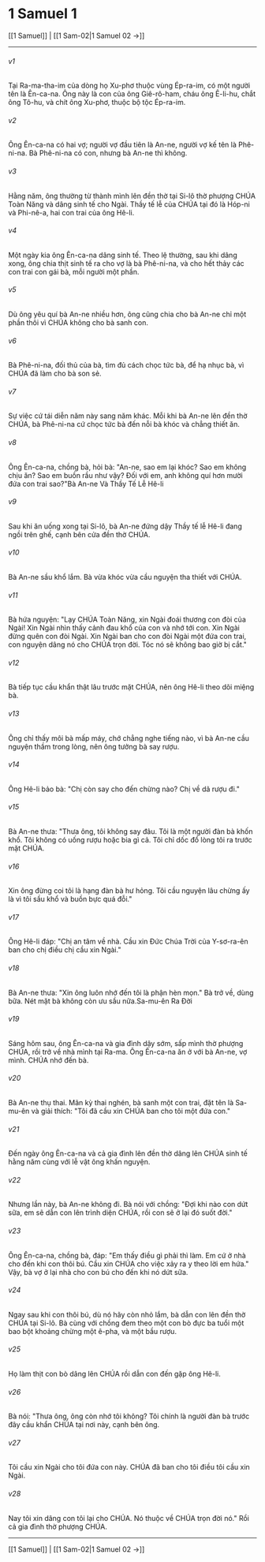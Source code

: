 # 1 Samuel 1

[[1 Samuel]] | [[1 Sam-02|1 Samuel 02 →]]
***



###### v1 
Tại Ra-ma-tha-im của dòng họ Xu-phơ thuộc vùng Ép-ra-im, có một người tên là Ên-ca-na. Ông này là con của ông Giê-rô-ham, cháu ông Ê-li-hu, chắt ông Tô-hu, và chít ông Xu-phơ, thuộc bộ tộc Ép-ra-im. 

###### v2 
Ông Ên-ca-na có hai vợ; người vợ đầu tiên là An-ne, người vợ kế tên là Phê-ni-na. Bà Phê-ni-na có con, nhưng bà An-ne thì không. 

###### v3 
Hằng năm, ông thường từ thành mình lên đền thờ tại Si-lô thờ phượng CHÚA Toàn Năng và dâng sinh tế cho Ngài. Thầy tế lễ của CHÚA tại đó là Hóp-ni và Phi-nê-a, hai con trai của ông Hê-li. 

###### v4 
Một ngày kia ông Ên-ca-na dâng sinh tế. Theo lệ thường, sau khi dâng xong, ông chia thịt sinh tế ra cho vợ là bà Phê-ni-na, và cho hết thảy các con trai con gái bà, mỗi người một phần. 

###### v5 
Dù ông yêu quí bà An-ne nhiều hơn, ông cũng chia cho bà An-ne chỉ một phần thôi vì CHÚA không cho bà sanh con. 

###### v6 
Bà Phê-ni-na, đối thủ của bà, tìm đủ cách chọc tức bà, để hạ nhục bà, vì CHÚA đã làm cho bà son sẻ. 

###### v7 
Sự việc cứ tái diễn năm này sang năm khác. Mỗi khi bà An-ne lên đền thờ CHÚA, bà Phê-ni-na cứ chọc tức bà đến nỗi bà khóc và chẳng thiết ăn. 

###### v8 
Ông Ên-ca-na, chồng bà, hỏi bà: "An-ne, sao em lại khóc? Sao em không chịu ăn? Sao em buồn rầu như vậy? Đối với em, anh không quí hơn mười đứa con trai sao?"Bà An-ne Và Thầy Tế Lễ Hê-li 

###### v9 
Sau khi ăn uống xong tại Si-lô, bà An-ne đứng dậy Thầy tế lễ Hê-li đang ngồi trên ghế, cạnh bên cửa đền thờ CHÚA. 

###### v10 
Bà An-ne sầu khổ lắm. Bà vừa khóc vừa cầu nguyện tha thiết với CHÚA. 

###### v11 
Bà hứa nguyện: "Lạy CHÚA Toàn Năng, xin Ngài đoái thương con đòi của Ngài! Xin Ngài nhìn thấy cảnh đau khổ của con và nhớ tới con. Xin Ngài đừng quên con đòi Ngài. Xin Ngài ban cho con đòi Ngài một đứa con trai, con nguyện dâng nó cho CHÚA trọn đời. Tóc nó sẽ không bao giờ bị cắt." 

###### v12 
Bà tiếp tục cầu khẩn thật lâu trước mặt CHÚA, nên ông Hê-li theo dõi miệng bà. 

###### v13 
Ông chỉ thấy môi bà mấp máy, chớ chẳng nghe tiếng nào, vì bà An-ne cầu nguyện thầm trong lòng, nên ông tưởng bà say rượu. 

###### v14 
Ông Hê-li bảo bà: "Chị còn say cho đến chừng nào? Chị về dã rượu đi." 

###### v15 
Bà An-ne thưa: "Thưa ông, tôi không say đâu. Tôi là một người đàn bà khốn khổ. Tôi không có uống rượu hoặc bia gì cả. Tôi chỉ dốc đổ lòng tôi ra trước mặt CHÚA. 

###### v16 
Xin ông đừng coi tôi là hạng đàn bà hư hỏng. Tôi cầu nguyện lâu chừng ấy là vì tôi sầu khổ và buồn bực quá đỗi." 

###### v17 
Ông Hê-li đáp: "Chị an tâm về nhà. Cầu xin Đức Chúa Trời của Y-sơ-ra-ên ban cho chị điều chị cầu xin Ngài." 

###### v18 
Bà An-ne thưa: "Xin ông luôn nhớ đến tôi là phận hèn mọn." Bà trở về, dùng bữa. Nét mặt bà không còn ưu sầu nữa.Sa-mu-ên Ra Đời 

###### v19 
Sáng hôm sau, ông Ên-ca-na và gia đình dậy sớm, sấp mình thờ phượng CHÚA, rồi trở về nhà mình tại Ra-ma. Ông Ên-ca-na ăn ở với bà An-ne, vợ mình. CHÚA nhớ đến bà. 

###### v20 
Bà An-ne thụ thai. Mãn kỳ thai nghén, bà sanh một con trai, đặt tên là Sa-mu-ên và giải thích: "Tôi đã cầu xin CHÚA ban cho tôi một đứa con." 

###### v21 
Đến ngày ông Ên-ca-na và cả gia đình lên đền thờ dâng lên CHÚA sinh tế hằng năm cùng với lễ vật ông khấn nguyện. 

###### v22 
Nhưng lần này, bà An-ne không đi. Bà nói với chồng: "Đợi khi nào con dứt sữa, em sẽ dẫn con lên trình diện CHÚA, rồi con sẽ ở lại đó suốt đời." 

###### v23 
Ông Ên-ca-na, chồng bà, đáp: "Em thấy điều gì phải thì làm. Em cứ ở nhà cho đến khi con thôi bú. Cầu xin CHÚA cho việc xảy ra y theo lời em hứa." Vậy, bà vợ ở lại nhà cho con bú cho đến khi nó dứt sữa. 

###### v24 
Ngay sau khi con thôi bú, dù nó hãy còn nhỏ lắm, bà dẫn con lên đền thờ CHÚA tại Si-lô. Bà cùng với chồng đem theo một con bò đực ba tuổi một bao bột khoảng chừng một ê-pha, và một bầu rượu. 

###### v25 
Họ làm thịt con bò dâng lên CHÚA rồi dẫn con đến gặp ông Hê-li. 

###### v26 
Bà nói: "Thưa ông, ông còn nhớ tôi không? Tôi chính là người đàn bà trước đây cầu khẩn CHÚA tại nơi này, cạnh bên ông. 

###### v27 
Tôi cầu xin Ngài cho tôi đứa con này. CHÚA đã ban cho tôi điều tôi cầu xin Ngài. 

###### v28 
Nay tôi xin dâng con tôi lại cho CHÚA. Nó thuộc về CHÚA trọn đời nó." Rồi cả gia đình thờ phượng CHÚA.

***
[[1 Samuel]] | [[1 Sam-02|1 Samuel 02 →]]
